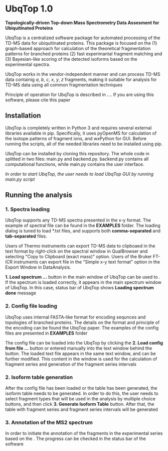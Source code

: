 # UbqTop 1.0

**Topologically-driven Top-down Mass Spectrometry Data Assesment for Ubiquitinated Proteins**

UbqTop is a centralized software package for automated processing of the TD-MS data for ubiquitinated proteins. This package is focused on the (1) graph-based approach for calculation of the theoretical fragmentation patterns for branched proteins
(2) fast experimantal fragment matching and (3) Bayesian-like scoring of the detected isoforms based on the experimental spectra.

UbqTop works in the vendor-independent manner and can process TD-MS data containig $a$, $b$, $c$, $x$, $y$, $z$ fragments, making it suitable
for analysis for TD-MS data using all common fragmentation techniques

Principle of operation for UbqTop is described in .... If you are using this software, please cite this paper

## Installation
UbqTop is completely written in Python 3 and requires several external libraries available in pip. Specifically, it uses pyOpenMS for calculation of the isotope patterns of fragment ions, and wxPython for GUI. Before running the scripts, all of the needed libraries need to be installed using pip.

UbqTop can be installed by cloning this repository. The whole code in splitted in two files: main.py and backend.py. backend.py contains all computational functions, while main.py contains the user interface.

_In order to start UbqTop, the user needs to load UbqTop GUI by running main.py script_

## Running the analysis

### 1. Spectra loading

UbqTop supports any TD-MS spectra presented in the x-y format. The example of spectral file can be found in the **EXAMPLES** folder. The loading dialog is tuned to load *.txt files, and supports both **comma-separated** and **tab-separated** files.


Users of Thermo instruments can export TD-MS data to clipboaed in the text format by right-click on the spectral window in QualBrowser and selecting "Copy to Clipboard (exact mass)" option. 
Users of the Bruker FT-ICR instruments can export file in the "Simple x-y text format" option in the Export Window in DataAnalysis.

**1. Load spectrum ...** button in the main window of UbqTop can be used to . 
If the spectrum is loaded correctly, it appears in the main spectrum window of UbqTop. In this case, status bar of UbqTop shows __Loading spectrum done__ message

### 2. Config file loading

UbqTop uses internal FASTA-like format for encoding sequnces and topologies of branched proteins. The details on the format and principle of the encoding can be found the UbqTop paper. The examples of the config files are presented in **EXAMPLES** folder

The config file can be loaded into the UbqTop by clicking the **2. Load config from file ...** button or entered manually into the text window behind the button. The loaded text file appears in the same text window, and can be further modified. 
This content in the window is used for the calculation of fragment series and generation of the fragment series intervals

### 2. Isoform table generation

After the config file has been loaded or the table has been generated, the isoform table needs to be generated. In order to do this, the user needs to select fragment types that will be used in the analysis by multiple choice buttons, and then click **3. Generate Isoform Table** button. After that, the table with fragment series and fragment series intervals will be generated

### 3. Annotation of the MS2 spectrum

In order to initiate the annotation of the fragments in the experimental series based on the . The progress can be checked in the status bar of the software
